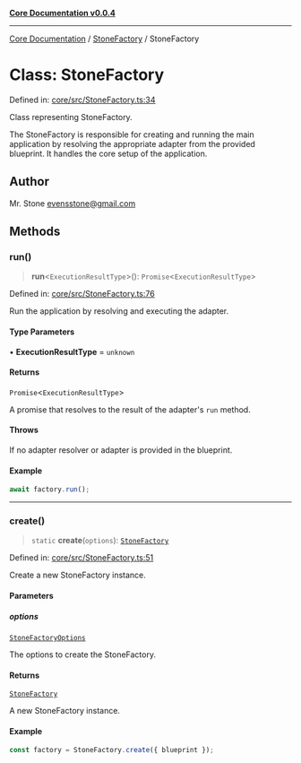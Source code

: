 [**Core Documentation v0.0.4**](../../README.md)

***

[Core Documentation](../../modules.md) / [StoneFactory](../README.md) / StoneFactory

# Class: StoneFactory

Defined in: [core/src/StoneFactory.ts:34](https://github.com/stonemjs/core/blob/e4675fc5d1a8e120fdb4d54e226a2496fdda3681/src/StoneFactory.ts#L34)

Class representing StoneFactory.

The StoneFactory is responsible for creating and running the main application by resolving
the appropriate adapter from the provided blueprint. It handles the core setup of the application.

## Author

Mr. Stone <evensstone@gmail.com>

## Methods

### run()

> **run**\<`ExecutionResultType`\>(): `Promise`\<`ExecutionResultType`\>

Defined in: [core/src/StoneFactory.ts:76](https://github.com/stonemjs/core/blob/e4675fc5d1a8e120fdb4d54e226a2496fdda3681/src/StoneFactory.ts#L76)

Run the application by resolving and executing the adapter.

#### Type Parameters

• **ExecutionResultType** = `unknown`

#### Returns

`Promise`\<`ExecutionResultType`\>

A promise that resolves to the result of the adapter's `run` method.

#### Throws

If no adapter resolver or adapter is provided in the blueprint.

#### Example

```typescript
await factory.run();
```

***

### create()

> `static` **create**(`options`): [`StoneFactory`](StoneFactory.md)

Defined in: [core/src/StoneFactory.ts:51](https://github.com/stonemjs/core/blob/e4675fc5d1a8e120fdb4d54e226a2496fdda3681/src/StoneFactory.ts#L51)

Create a new StoneFactory instance.

#### Parameters

##### options

[`StoneFactoryOptions`](../interfaces/StoneFactoryOptions.md)

The options to create the StoneFactory.

#### Returns

[`StoneFactory`](StoneFactory.md)

A new StoneFactory instance.

#### Example

```typescript
const factory = StoneFactory.create({ blueprint });
```
